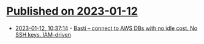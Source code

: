 # [Published on 2023-01-12](index.md)

* [2023-01-12, 10:37:14](https://lobste.rs/s/7rl8th/basti_connect_aws_dbs_with_no_idle_cost_no) - [Basti – connect to AWS DBs with no idle cost. No SSH keys. IAM-driven](https://github.com/BohdanPetryshyn/basti)
